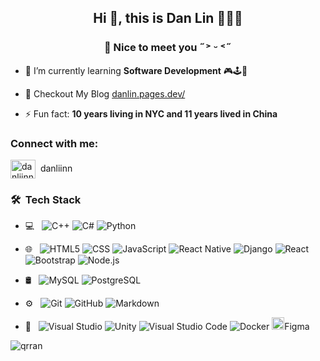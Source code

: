 <h2 align="center">Hi 👋, this is Dan Lin 👩🏻‍💻</h2>
<h3 align="center">🤍 Nice to meet you ˶˃ ᵕ ˂˶</h3>

- 🌱 I’m currently learning **Software Development** 🎮🕹️👾

- 📝 Checkout My Blog [danlin.pages.dev/](danlin.pages.dev/)

- ⚡ Fun fact: **10 years living in NYC and 11 years lived in China**

<h3 align="left">Connect with me:</h3>
<p align="left">
<a href="https://instagram.com/danliinn" target="blank"><img align="center" src="https://raw.githubusercontent.com/rahuldkjain/github-profile-readme-generator/master/src/images/icons/Social/instagram.svg" alt="danliinn" height="30" width="40" /></a>&nbsp; danliinn
</p>

<h3> 🛠 &nbsp;Tech Stack</h3>

- 💻 &nbsp;
  ![C++](https://img.shields.io/badge/-C++-333333?style=flat&logo=C%2B%2B&logoColor=00599C)
  ![C#](https://img.shields.io/badge/-CSharp-333333?style=flat&logo=csharp)
  ![Python](https://img.shields.io/badge/-Python-333333?style=flat&logo=python)
- 🌐 &nbsp;
  ![HTML5](https://img.shields.io/badge/-HTML5-333333?style=flat&logo=HTML5)
  ![CSS](https://img.shields.io/badge/-CSS-333333?style=flat&logo=CSS3&logoColor=1572B6)
  ![JavaScript](https://img.shields.io/badge/-JavaScript-333333?style=flat&logo=javascript)
  ![React Native](https://img.shields.io/badge/-React_Native-61DAFB?style=flat&logo=react&logoColor=white)
  ![Django](https://img.shields.io/badge/-Django-092E20?style=flat&logo=django&logoColor=white)
  ![React](https://img.shields.io/badge/-React-333333?style=flat&logo=react)
  ![Bootstrap](https://img.shields.io/badge/-Bootstrap-333333?style=flat&logo=bootstrap&logoColor=563D7C)
  ![Node.js](https://img.shields.io/badge/-Node.js-333333?style=flat&logo=node.js)

- 🛢 &nbsp;
  ![MySQL](https://img.shields.io/badge/-MySQL-333333?style=flat&logo=mysql)
  ![PostgreSQL](https://img.shields.io/badge/-PostgreSQL-333333?style=flat&logo=postgresql)

- ⚙️ &nbsp;
  ![Git](https://img.shields.io/badge/-Git-333333?style=flat&logo=git)
  ![GitHub](https://img.shields.io/badge/-GitHub-333333?style=flat&logo=github)
  ![Markdown](https://img.shields.io/badge/-Markdown-333333?style=flat&logo=markdown)

- 🔧 &nbsp;
  ![Visual Studio](https://img.shields.io/badge/-VisualStudio-333333?style=flat&logo=visual-studio&logoColor=5C2D91)
  ![Unity](https://img.shields.io/badge/-Unity-333333?style=flat&logo=unity)
  ![Visual Studio Code](https://img.shields.io/badge/-Visual%20Studio%20Code-333333?style=flat&logo=visual-studio-code&logoColor=007ACC)
  ![Docker](https://img.shields.io/badge/-Docker-2496ED?style=flat&logo=docker&logoColor=white)
  <a href="https://www.figma.com/" target="_blank" rel="noreferrer"> <img src="https://www.vectorlogo.zone/logos/figma/figma-icon.svg" alt="Figma" width="20" height="20"/></a>Figma

<!-- <p>&nbsp;<img align="center" src="https://github-readme-stats.vercel.app/api?username=qrran&show_icons=true&locale=en" alt="qrran" /></p> -->

<p><img align="center" src="https://github-readme-streak-stats.herokuapp.com/?user=qrran&" alt="qrran" /></p>

